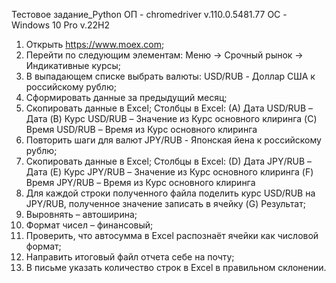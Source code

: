 Тестовое задание_Python
ОП - chromedriver v.110.0.5481.77
ОС - Windows 10 Pro v.22H2


1. Открыть https://www.moex.com;
2. Перейти по следующим элементам: Меню -> Срочный рынок -> Индикативные курсы;
3. В выпадающем списке выбрать валюты: USD/RUB - Доллар США к российскому рублю;
4. Сформировать данные за предыдущий месяц;
5. Скопировать данные в Excel;
Столбцы в Excel:
(A) Дата USD/RUB – Дата
(B) Курс USD/RUB – Значение из Курс основного клиринга
(C) Время USD/RUB – Время из Курс основного клиринга
6. Повторить шаги для валют JPY/RUB - Японская йена к российскому рублю;
7. Скопировать данные в Excel;
Столбцы в Excel:
(D) Дата JPY/RUB – Дата
(E) Курс JPY/RUB – Значение из Курс основного клиринга
(F) Время JPY/RUB – Время из Курс основного клиринга
8. Для каждой строки полученного файла поделить курс USD/RUB на JPY/RUB, полученное значение записать в ячейку (G) Результат;
9. Выровнять – автоширина;
10. Формат чисел – финансовый;
11. Проверить, что автосумма в Excel распознаёт ячейки как числовой формат;
12. Направить итоговый файл отчета себе на почту;
13. В письме указать количество строк в Excel в правильном склонении.
